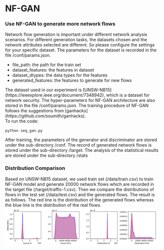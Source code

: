 # NF-GAN

### Use NF-GAN to generate more network flows
Network flow generation is important under different network analysis scenarios. For different generation tasks, the datasets chosen and the network attributes selected are different. So please configure the settings for your specific dataset. The parameters for the dataset is recorded in the file /conf/params.json.  
<ul>
  <li>file_path: the path for the train set</li>
  <li>dataset_features: the features in dataset</li>
  <li>dataset_dtypes: the data types for the features</li>
  <li>generated_features: the features to generate for new flows</li>
</ul>  
The dataset used in our experiment is [UNSW-NB15](https://ieeexplore.ieee.org/document/7348942), which is a dataset for network security. 
The hyper-parameters for NF-GAN architecture are also stored in the file /conf/params.json. The training procedure of NF-GAN follows the suggestions from [ganhacks](https://github.com/soumith/ganhacks).

<br>
To run the code:

```
python seq_gan.py
```

After training, the parameters of the generator and discriminator are stored under the sub-directory /conf. The record of generated network flows is stored under the sub-directory /target. The analysis of the statistical results are stored under the sub-directory /stats

### Distribution Comparison
Based on UNSW-NB15 dataset, we used train set (/data/train.csv) to train NF-GAN model and generate 20000 network flows which are recorded in the target file (/target/traffic-1.csv). Then we compare the distributions of flows in the test set (/data/test.csv) and the generated flows. The result is as follows. The red line is the distribution of the generated flows whereas the blue line is the distribution of the real flows.
![distributions](./stats/kde_density.png)
